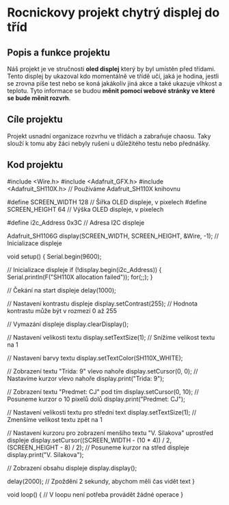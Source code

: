# Rocnickovy projekt chytrý displej do tříd

## Popis a funkce projektu
Náš projekt je ve stručnosti **oled displej** který by byl umístěn před třídami. Tento displej by ukazoval kdo momentálně ve třídě učí, jaká je hodina, jestli se zrovna píše test nebo se koná jakákoliv jiná akce a také ukazuje vlhkost a teplotu. Tyto informace se budou **měnit pomocí webové stránky ve které se bude měnit rozvrh**.
## Cíle projektu
Projekt usnadní organizace rozvrhu ve třídách a zabraňuje chaosu. Taky slouží k tomu aby žáci nebyly rušeni u důležitého testu nebo přednášky.

## Kod projektu 

#include <Wire.h>
#include <Adafruit_GFX.h>
#include <Adafruit_SH110X.h> // Používáme Adafruit_SH110X knihovnu
 
#define SCREEN_WIDTH 128 // Šířka OLED displeje, v pixelech
#define SCREEN_HEIGHT 64 // Výška OLED displeje, v pixelech
 
#define i2c_Address 0x3C // Adresa I2C displeje
 
Adafruit_SH1106G display(SCREEN_WIDTH, SCREEN_HEIGHT, &Wire, -1); // Inicializace displeje
 
void setup() {
  Serial.begin(9600);
 
  // Inicializace displeje
  if (!display.begin(i2c_Address)) {
    Serial.println(F("SH110X allocation failed"));
    for(;;);
  }
 
  // Čekání na start displeje
  delay(1000);
 
  // Nastavení kontrastu displeje
  display.setContrast(255); // Hodnota kontrastu může být v rozmezí 0 až 255
 
  // Vymazání displeje
  display.clearDisplay();
 
  // Nastavení velikosti textu
  display.setTextSize(1); // Snížíme velikost textu na 1
 
  // Nastavení barvy textu
  display.setTextColor(SH110X_WHITE);
 
  // Zobrazení textu "Trida: 9" vlevo nahoře
  display.setCursor(0, 0); // Nastavíme kurzor vlevo nahoře
  display.print("Trida: 9");
 
  // Zobrazení textu "Predmet: CJ" pod tím
  display.setCursor(0, 10); // Posuneme kurzor o 10 pixelů dolů
  display.print("Predmet: CJ");
 
  // Nastavení velikosti textu pro střední text
  display.setTextSize(1); // Zmenšíme velikost textu zpět na 1
 
  // Nastavení kurzoru pro zobrazení menšího textu "V. Silakova" uprostřed displeje
  display.setCursor((SCREEN_WIDTH - (10 * 4)) / 2, (SCREEN_HEIGHT - 8) / 2); // Posuneme kurzor na střed displeje
  display.print("V. Silakova");
 
  // Zobrazení obsahu displeje
  display.display();
 
  delay(2000); // Zpoždění 2 sekundy, abychom měli čas vidět text
}
 
void loop() {
  // V loopu není potřeba provádět žádné operace
}
